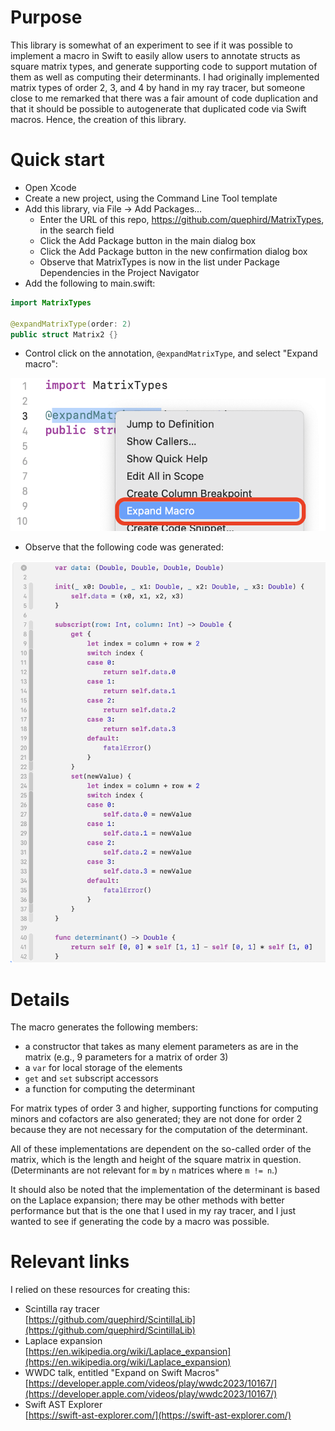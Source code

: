 # Purpose

This library is somewhat of an experiment to see if it was possible to implement a macro in Swift to easily allow users to annotate structs as square matrix types, and generate supporting code to support mutation of them as well as computing their determinants. I had originally implemented matrix types of order 2, 3, and 4 by hand in my ray tracer, but someone close to me remarked that there was a fair amount of code duplication and that it should be possible to autogenerate that duplicated code via Swift macros. Hence, the creation of this library.


# Quick start

* Open Xcode
* Create a new project, using the Command Line Tool template
* Add this library, via File -> Add Packages...
  * Enter the URL of this repo, https://github.com/quephird/MatrixTypes, in the search field
  * Click the Add Package button in the main dialog box
  * Click the Add Package button in the new confirmation dialog box
  * Observe that MatrixTypes is now in the list under Package Dependencies in the Project Navigator
* Add the following to main.swift:

```swift
import MatrixTypes

@expandMatrixType(order: 2)
public struct Matrix2 {}
```

* Control click on the annotation, `@expandMatrixType`, and select "Expand macro":

![](./images/expandMacro.png)

* Observe that the following code was generated:

![](./images/generatedCode.png)

# Details

The macro generates the following members:

* a constructor that takes as many element parameters as are in the matrix (e.g., 9 parameters for a matrix of order 3)
* a `var` for local storage of the elements
* `get` and `set` subscript accessors
* a function for computing the determinant

For matrix types of order 3 and higher, supporting functions for computing minors and cofactors are also generated; they are not done for order 2 because they are not necessary for the computation of the determinant.

All of these implementations are dependent on the so-called order of the matrix, which is the length and height of the square matrix in question. (Determinants are not relevant for `m` by `n` matrices where `m != n`.)

It should also be noted that the implementation of the determinant is based on the Laplace expansion; there may be other methods with better performance but that is the one that I used in my ray tracer, and I just wanted to see if generating the code by a macro was possible.

# Relevant links

I relied on these resources for creating this:

* Scintilla ray tracer  
  [https://github.com/quephird/ScintillaLib](https://github.com/quephird/ScintillaLib)
* Laplace expansion  
  [https://en.wikipedia.org/wiki/Laplace_expansion](https://en.wikipedia.org/wiki/Laplace_expansion)
* WWDC talk, entitled "Expand on Swift Macros"  
  [https://developer.apple.com/videos/play/wwdc2023/10167/](https://developer.apple.com/videos/play/wwdc2023/10167/)
* Swift AST Explorer  
  [https://swift-ast-explorer.com/](https://swift-ast-explorer.com/)
